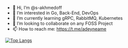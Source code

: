 - 👋 Hi, I’m @s-akhmedoff
- 👀 I’m interested in Go, Back-End, DevOps
- 🌱 I’m currently learning gRPC, RabbitMQ, Kubernetes
- 💞️ I’m looking to collaborate on any FOSS Project
- 📫 How to reach me: https://t.me/adeyneame

[![Top Langs](https://github-readme-stats.vercel.app/api/top-langs/?username=s-akhmedoff&layout=compact)](https://github.com/anuraghazra/github-readme-stats)
<!---
s-akhmedoff/s-akhmedoff is a ✨ special ✨ repository because its `README.md` (this file) appears on your GitHub profile.
You can click the Preview link to take a look at your changes.
--->
